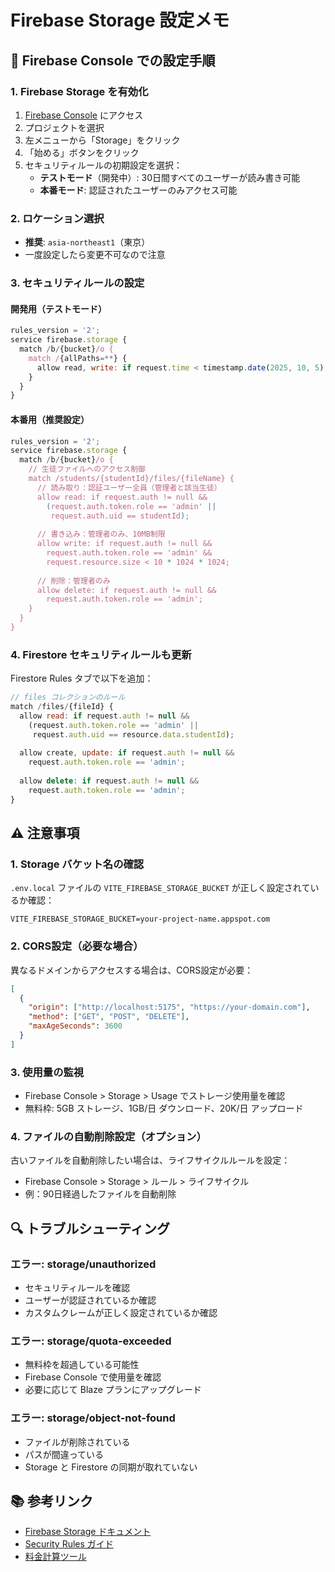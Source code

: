 # Firebase Storage 設定メモ

## 📝 Firebase Console での設定手順

### 1. Firebase Storage を有効化
1. [Firebase Console](https://console.firebase.google.com/) にアクセス
2. プロジェクトを選択
3. 左メニューから「Storage」をクリック
4. 「始める」ボタンをクリック
5. セキュリティルールの初期設定を選択：
   - **テストモード**（開発中）: 30日間すべてのユーザーが読み書き可能
   - **本番モード**: 認証されたユーザーのみアクセス可能

### 2. ロケーション選択
- **推奨**: `asia-northeast1`（東京）
- 一度設定したら変更不可なので注意

### 3. セキュリティルールの設定

#### 開発用（テストモード）
```javascript
rules_version = '2';
service firebase.storage {
  match /b/{bucket}/o {
    match /{allPaths=**} {
      allow read, write: if request.time < timestamp.date(2025, 10, 5);
    }
  }
}
```

#### 本番用（推奨設定）
```javascript
rules_version = '2';
service firebase.storage {
  match /b/{bucket}/o {
    // 生徒ファイルへのアクセス制御
    match /students/{studentId}/files/{fileName} {
      // 読み取り：認証ユーザー全員（管理者と該当生徒）
      allow read: if request.auth != null && 
        (request.auth.token.role == 'admin' || 
         request.auth.uid == studentId);
      
      // 書き込み：管理者のみ、10MB制限
      allow write: if request.auth != null && 
        request.auth.token.role == 'admin' &&
        request.resource.size < 10 * 1024 * 1024;
      
      // 削除：管理者のみ
      allow delete: if request.auth != null && 
        request.auth.token.role == 'admin';
    }
  }
}
```

### 4. Firestore セキュリティルールも更新

Firestore Rules タブで以下を追加：

```javascript
// files コレクションのルール
match /files/{fileId} {
  allow read: if request.auth != null && 
    (request.auth.token.role == 'admin' || 
     request.auth.uid == resource.data.studentId);
  
  allow create, update: if request.auth != null && 
    request.auth.token.role == 'admin';
  
  allow delete: if request.auth != null && 
    request.auth.token.role == 'admin';
}
```

## ⚠️ 注意事項

### 1. Storage バケット名の確認
`.env.local` ファイルの `VITE_FIREBASE_STORAGE_BUCKET` が正しく設定されているか確認：
```
VITE_FIREBASE_STORAGE_BUCKET=your-project-name.appspot.com
```

### 2. CORS設定（必要な場合）
異なるドメインからアクセスする場合は、CORS設定が必要：
```json
[
  {
    "origin": ["http://localhost:5175", "https://your-domain.com"],
    "method": ["GET", "POST", "DELETE"],
    "maxAgeSeconds": 3600
  }
]
```

### 3. 使用量の監視
- Firebase Console > Storage > Usage でストレージ使用量を確認
- 無料枠: 5GB ストレージ、1GB/日 ダウンロード、20K/日 アップロード

### 4. ファイルの自動削除設定（オプション）
古いファイルを自動削除したい場合は、ライフサイクルルールを設定：
- Firebase Console > Storage > ルール > ライフサイクル
- 例：90日経過したファイルを自動削除

## 🔍 トラブルシューティング

### エラー: storage/unauthorized
- セキュリティルールを確認
- ユーザーが認証されているか確認
- カスタムクレームが正しく設定されているか確認

### エラー: storage/quota-exceeded
- 無料枠を超過している可能性
- Firebase Console で使用量を確認
- 必要に応じて Blaze プランにアップグレード

### エラー: storage/object-not-found
- ファイルが削除されている
- パスが間違っている
- Storage と Firestore の同期が取れていない

## 📚 参考リンク
- [Firebase Storage ドキュメント](https://firebase.google.com/docs/storage)
- [Security Rules ガイド](https://firebase.google.com/docs/storage/security)
- [料金計算ツール](https://firebase.google.com/pricing)